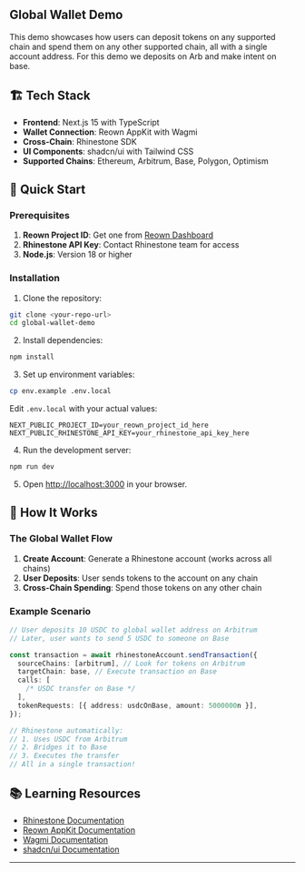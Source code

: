 ## Global Wallet Demo

This demo showcases how users can deposit tokens on any supported chain and spend them on any other supported chain, all with a single account address. For this demo we deposits on Arb and make intent on base.

## 🏗️ Tech Stack

- **Frontend**: Next.js 15 with TypeScript
- **Wallet Connection**: Reown AppKit with Wagmi
- **Cross-Chain**: Rhinestone SDK
- **UI Components**: shadcn/ui with Tailwind CSS
- **Supported Chains**: Ethereum, Arbitrum, Base, Polygon, Optimism

## 🚀 Quick Start

### Prerequisites

1. **Reown Project ID**: Get one from [Reown Dashboard](https://dashboard.reown.com)
2. **Rhinestone API Key**: Contact Rhinestone team for access
3. **Node.js**: Version 18 or higher

### Installation

1. Clone the repository:

```bash
git clone <your-repo-url>
cd global-wallet-demo
```

2. Install dependencies:

```bash
npm install
```

3. Set up environment variables:

```bash
cp env.example .env.local
```

Edit `.env.local` with your actual values:

```env
NEXT_PUBLIC_PROJECT_ID=your_reown_project_id_here
NEXT_PUBLIC_RHINESTONE_API_KEY=your_rhinestone_api_key_here
```

4. Run the development server:

```bash
npm run dev
```

5. Open [http://localhost:3000](http://localhost:3000) in your browser.

## 🎯 How It Works

### The Global Wallet Flow

1. **Create Account**: Generate a Rhinestone account (works across all chains)
2. **User Deposits**: User sends tokens to the account on any chain
3. **Cross-Chain Spending**: Spend those tokens on any other chain

### Example Scenario

```typescript
// User deposits 10 USDC to global wallet address on Arbitrum
// Later, user wants to send 5 USDC to someone on Base

const transaction = await rhinestoneAccount.sendTransaction({
  sourceChains: [arbitrum], // Look for tokens on Arbitrum
  targetChain: base, // Execute transaction on Base
  calls: [
    /* USDC transfer on Base */
  ],
  tokenRequests: [{ address: usdcOnBase, amount: 5000000n }],
});

// Rhinestone automatically:
// 1. Uses USDC from Arbitrum
// 2. Bridges it to Base
// 3. Executes the transfer
// All in a single transaction!
```

## 📚 Learning Resources

- [Rhinestone Documentation](https://docs.rhinestone.dev)
- [Reown AppKit Documentation](https://docs.reown.com/appkit)
- [Wagmi Documentation](https://wagmi.sh)
- [shadcn/ui Documentation](https://ui.shadcn.com)

---
